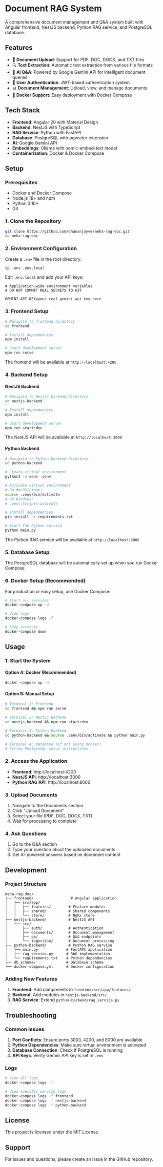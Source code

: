 # Document RAG System

A comprehensive document management and Q&A system built with Angular frontend, NestJS backend, Python RAG service, and PostgreSQL database.

## Features

- 📄 **Document Upload**: Support for PDF, DOC, DOCX, and TXT files
- 🔍 **Text Extraction**: Automatic text extraction from various file formats
- 🤖 **AI Q&A**: Powered by Google Gemini API for intelligent document queries
- 🔐 **User Authentication**: JWT-based authentication system
- 📊 **Document Management**: Upload, view, and manage documents
- 🚀 **Docker Support**: Easy deployment with Docker Compose

## Tech Stack

- **Frontend**: Angular 20 with Material Design
- **Backend**: NestJS with TypeScript
- **RAG Service**: Python with FastAPI
- **Database**: PostgreSQL with pgvector extension
- **AI**: Google Gemini API
- **Embeddings**: Ollama with nomic-embed-text model
- **Containerization**: Docker & Docker Compose

## Setup

### Prerequisites

- Docker and Docker Compose
- Node.js 18+ and npm
- Python 3.10+
- Git

### 1. Clone the Repository

```bash
git clone https://github.com/dhananjayve/neha-rag-doc.git
cd neha-rag-doc
```

### 2. Environment Configuration

Create a `.env` file in the root directory:

```bash
cp .env .env.local
```

Edit `.env.local` and add your API keys:

```env
# Application-wide environment variables
# DO NOT COMMIT REAL SECRETS TO GIT

GEMINI_API_KEY=your-real-gemini-api-key-here
```

### 3. Frontend Setup

```bash
# Navigate to frontend directory
cd frontend

# Install dependencies
npm install

# Start development server
npm run serve
```

The frontend will be available at `http://localhost:4200`

### 4. Backend Setup

#### NestJS Backend

```bash
# Navigate to NestJS backend directory
cd nestjs-backend

# Install dependencies
npm install

# Start development server
npm run start:dev
```

The NestJS API will be available at `http://localhost:3000`

#### Python Backend

```bash
# Navigate to Python backend directory
cd python-backend

# Create virtual environment
python3 -m venv .venv

# Activate virtual environment
# On macOS/Linux:
source .venv/bin/activate
# On Windows:
# .venv\Scripts\activate

# Install dependencies
pip install -r requirements.txt

# Start the Python service
python main.py
```

The Python RAG service will be available at `http://localhost:8000`

### 5. Database Setup

The PostgreSQL database will be automatically set up when you run Docker Compose.

### 6. Docker Setup (Recommended)

For production or easy setup, use Docker Compose:

```bash
# Start all services
docker-compose up -d

# View logs
docker-compose logs -f

# Stop services
docker-compose down
```

## Usage

### 1. Start the System

#### Option A: Docker (Recommended)
```bash
docker-compose up -d
```

#### Option B: Manual Setup
```bash
# Terminal 1: Frontend
cd frontend && npm run serve

# Terminal 2: NestJS Backend
cd nestjs-backend && npm run start:dev

# Terminal 3: Python Backend
cd python-backend && source .venv/bin/activate && python main.py

# Terminal 4: Database (if not using Docker)
# Follow PostgreSQL setup instructions
```

### 2. Access the Application

- **Frontend**: http://localhost:4200
- **NestJS API**: http://localhost:3000
- **Python RAG API**: http://localhost:8000

### 3. Upload Documents

1. Navigate to the Documents section
2. Click "Upload Document"
3. Select your file (PDF, DOC, DOCX, TXT)
4. Wait for processing to complete

### 4. Ask Questions

1. Go to the Q&A section
2. Type your question about the uploaded documents
3. Get AI-powered answers based on document content

## Development

### Project Structure

```
neha-rag-doc/
├── frontend/                 # Angular application
│   ├── src/app/
│   │   ├── features/        # Feature modules
│   │   ├── shared/          # Shared components
│   │   └── store/           # NgRx store
├── nestjs-backend/          # NestJS API
│   └── src/
│       ├── auth/            # Authentication
│       ├── documents/       # Document management
│       ├── qa/              # Q&A endpoints
│       └── ingestion/       # Document processing
├── python-backend/          # Python RAG service
│   ├── main.py             # FastAPI application
│   ├── rag_service.py      # RAG implementation
│   └── requirements.txt    # Python dependencies
├── db_schema/              # Database schema
└── docker-compose.yml      # Docker configuration
```

### Adding New Features

1. **Frontend**: Add components in `frontend/src/app/features/`
2. **Backend**: Add modules in `nestjs-backend/src/`
3. **RAG Service**: Extend `python-backend/rag_service.py`

## Troubleshooting

### Common Issues

1. **Port Conflicts**: Ensure ports 3000, 4200, and 8000 are available
2. **Python Dependencies**: Make sure virtual environment is activated
3. **Database Connection**: Check if PostgreSQL is running
4. **API Keys**: Verify Gemini API key is set in `.env`

### Logs

```bash
# View all logs
docker-compose logs -f

# View specific service logs
docker-compose logs -f frontend
docker-compose logs -f nestjs-backend
docker-compose logs -f python-backend
```

## License

This project is licensed under the MIT License.

## Support

For issues and questions, please create an issue in the GitHub repository.
